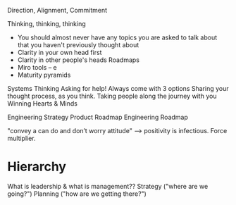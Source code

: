 Direction, Alignment, Commitment

Thinking, thinking, thinking
* You should almost never have any topics you are asked to talk about that you haven't previously thought about
* Clarity in your own head first
* Clarity in other people's heads
Roadmaps
* Miro tools – e
* Maturity pyramids

Systems Thinking
Asking for help!
Always come with 3 options
Sharing your thought process, as you think. Taking people along the journey with you
Winning Hearts & Minds

Engineering Strategy
Product Roadmap
Engineering Roadmap

"convey a can do and don’t worry attitude" --> positivity is infectious. Force multiplier.

# Hierarchy 
What is leadership & what is management??
Strategy ("where are we going?")
Planning ("how are we getting there?")
